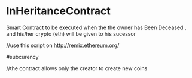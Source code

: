 # InHeritanceContract

Smart Contract to be executed when the the owner has Been Deceased , and his/her crypto (eth) will be given to his sucessor 

//use this script  on http://remix.ethereum.org/


#subcurency

//the contract allows only the creator to  create new coins
